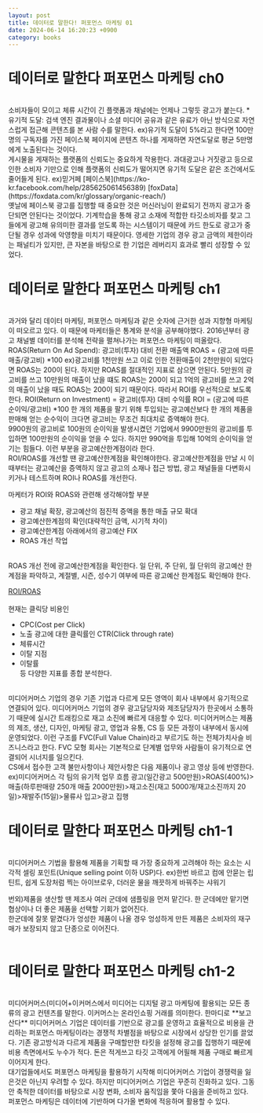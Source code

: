 ```yaml
---
layout: post
title: 데이터로 말한다! 퍼포먼스 마케팅 01
date: 2024-06-14 16:20:23 +0900
category: books
---
```

# 데이터로 말한다 퍼포먼스 마케팅 ch0   
<br>  
소비자들이 모이고 체류 시간이 긴 플랫폼과 채널에는 언제나 그렇듯 광고가 붙는다.  
*유기적 도달: 검색 엔진 결과물이나 소셜 미디어 공유과 같은 유료가 아닌 방식으로 자연스럽게 접근해 콘텐츠를 본 사람 수를 말한다.    
ex)유기적 도달이 5%라고 한다면 100만명의 구독자를 가진 페이스북 페이지에 콘텐츠 하나를 게재하면 자연도달로 평균 5만명에게 노출된다는 것이다.  
<br>  
게시물을 게재하는 플랫폼의 신뢰도는 중요하게 작용한다. 과대광고나 거짓광고 등으로 인한 소비자 기만으로 인해 플랫폼의 신뢰도가 떨어지면  
유기적 도달은 같은 조건에서도 줄어들게 된다.  
ex)믿거페  
[페이스북](https://ko-kr.facebook.com/help/285625061456389)  
[foxData](https://foxdata.com/kr/glossary/organic-reach/)  
<br>  
옛날에 페이스북 광고를 집행할 때 중요한 것은 머신러닝이 완료되기 전까지 광고가 중단되면 안된다는 것이었다.  
기계학습을 통해 광고 소재에 적합한 타깃소비자를 찾고 그들에게 광고해 유의미한 결과를 얻도록 하는 시스템이기 때문에  
카드 한도로 광고가 중단될 경우 성과에 악영향을 미치기 때문이다.  
영세한 기업의 경우 광고 금액의 제한이라는 패널티가 있지만, 큰 자본을 바탕으로 한 기업은 레버리지 효과로 빨리 성장할 수 있었다.  
<br>  

# 데이터로 말한다 퍼포먼스 마케팅 ch1   
<br>  
과거와 달리 데이터 마케팅, 퍼포먼스 마케팅과 같은 숫자에 근거한 성과 지향형 마케팅이 떠오르고 있다.  
이 때문에 마케터들은 통계와 분석을 공부해야했다.  
2016년부터 광고 채널별 데이터를 분석해 전략을 펼쳐나가는 퍼포먼스 마케팅이 떠올랐다.  
<br>  
ROAS(Return On Ad Spend): 광고비(투자) 대비 전환 매출액  
ROAS = (광고에 따른 매출/광고비) *100  
ex)광고비를 1천만원 쓰고 이로 인한 전환매출이 2천만원이 되었다면 ROAS는 200이 된다.  
하지만 ROAS를 절대적인 지표로 삼으면 안된다. 5만원의 광고비를 쓰고 10만원의 매출이 났을 떄도 ROAS는 200이 되고  
1억의 광고비를 쓰고 2억의 매출이 났을 때도 ROAS는 200이 되기 때문이다.  
따라서 ROI를 우선적으로 보도록 한다.  
ROI(Return on Investment) = 광고비(투자) 대비 수익률  
ROI = (광고에 따른 순이익/광고비) *100  
한 개의 제품을 팔기 위해 투입되는 광고예산보다 한 개의 제품을 판매해 얻는 순수익이 크다면 광고비는 무조건 최대치로 증액해야 한다.  
<br>  
9900원의 광고비로 100원의 순이익을 발생시켰던 기업에서 9900만원의 광고비를 투입하면 100만원의 순이익을 얻을 수 있다.  
하지만 990억을 투입해 10억의 순이익을 얻기는 힘들다.  
이런 부분을 광고예산한계점이라 한다.  
<br>  
ROI/ROAS를 개선할 땐 광고예산한계점을 확인해야한다.  
광고예산한계점을 만날 시 이때부터는 광고예산을 증액하지 않고 광고의 소재나 접근 방법, 광고 채널들을 다변화시키거나  
테스트하며 ROI나 ROAS를 개선한다.  

마케터가 ROI와 ROAS와 관련해 생각해야할 부분  
- 광고 채널 확장, 광고예산의 점진적 증액을 통한 매출 규모 확대   
- 광고예산한계점의 확인(대략적인 금액, 시기적 차이)  
- 광고예산한계점 아래에서의 광고예산 FIX  
- ROAS 개선 작업  
<br>  
ROAS 개선 전에 광고예산한계점을 확인한다.  
일 단위, 주 단위, 월 단위의 광고예산 한계점을 파악하고, 계절별, 시즌, 성수기 여부에 따른 광고예산 한계점도 확인해야 한다.  

[ROI/ROAS](https://growthmk.com/how-to-marketing/roi-roas/)
<br>  
현재는 클릭당 비용인  
- CPC(Cost per Click)
- 노출 광고에 대한 클릭률인 CTR(Click through rate)  
- 체류시간  
- 이탈 지점  
- 이탈률  
등 다양한 지표를 종합 분석한다.  
<br>  
미디어커머스 기업의 경우 기존 기업과 다르게 모든 영역이 회사 내부에서 유기적으로 연결되어 있다.   
미디어커머스 기업의 경우 광고담당자와 제조담당자가 한곳에서 소통하기 때문에 실시간 트래킹으로 재고 소진에 빠르게 대응할 수 있다.  
미디어커머스는 제품의 제조, 생산, 디자인, 마케팅 광고, 영업과 유통, CS 등 모든 과정이 내부에서 동시에 운영되었다.  
이런 구조를 FVC(Full Value Chain)라고 부르기도 하는 전체가치사슬 비즈니스라고 한다.  
FVC 모형 회사는 기본적으로 단계별 업무와 사람들이 유기적으로 연결되어 시너지를 일으킨다.  
<br>  
CS에서 접수한 고객 불만사항이나 제안사항은 다음 제품이나 광고 영상 등에 반영한다.  
ex)미디어커머스 각 팀의 유기적 업무 흐름  
광고(일간광고 500만원)>ROAS(400%)>매출(하루판매량 250개 매출 2000만원)>재고소진(재고 5000개/재고소진까지 20일)>재발주(15일)>물류사 입고>광고 집행  
<br>  

# 데이터로 말한다 퍼포먼스 마케팅 ch1-1   
<br>  
미디어커머스 기법을 활용해 제품을 기획할 때 가장 중요하게 고려해야 하는 요소는 시각적 셀링 포인트(Unique selling point 이하 USP)다.  
ex)한번 바르고 컴에 안묻는 립틴트, 쉽게 도장처럼 찍는 아이브로우, 더러운 물을 깨끗하게 바꿔주는 샤워기  

번외)제품을 생산할 땐 제조사 여러 군데에 샘플링을 먼저 맡긴다. 한 군데에만 맡기면 협상이나 더 좋은 제품을 선택할 기회가 없어진다.  
한군데에 잘못 맡겼다가 엉성한 제품이 나올 경우 엉성하게 만든 제품은 소비자의 재구매가 보장되지 않고 단종으로 이어진다.  
<br>  

# 데이터로 말한다 퍼포먼스 마케팅 ch1-2   
<br>  
미디어커머스(미디어+이커머스에서 미디어는 디지털 광고 마케팅에 활용되는 모든 종류의 광고 컨텐츠를 말한다.  
이커머스는 온라인쇼핑 거래를 의미한다. 한마디로 **보고산다**  
미디어커머스 기업은 데이터를 기반으로 광고를 운영하고 효율적으로 비용을 관리하는 퍼포먼스 마케팅이라는 경쟁적 차별점을 바탕으로 시장에서 상당한 인기를 끌었다.  
기존 광고방식과 다르게 제품을 구매할만한 타킷을 설정해 광고를 집행하기 때문에 비용 측면에서도 누수가 적다.  
돈은 적게쓰고 타깃 고객에게 어필해 제품 구매로 빠르게 이어지게 한다.  
<br>  
대기업들에서도 퍼포먼스 마케팅을 활용하기 시작해 미디어커머스 기업이 경쟁력을 잃은것은 아닌지 우려할 수 있다.  
하지만 미디어커머스 기업은 꾸준히 진화하고 있다.  
그동안 축적한 데이터를 바탕으로 시장 변화, 소비자 움직임을 쫓아 다음을 준비하고 있다.  
퍼포먼스 마케팅은 데이터에 기반하며 다가올 변화에 적응하며 활용할 수 있다.  











